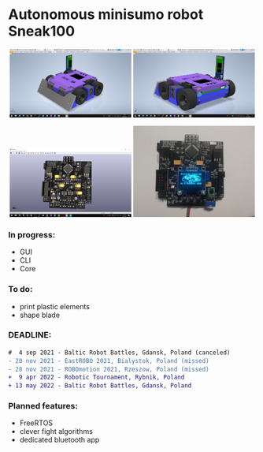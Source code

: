 # Autonomous minisumo robot Sneak100 

<p align="center">
  <img src="/docs/readme/sneak100_project1.png" width="49%" />
  <img src="/docs/readme/sneak100_project2.png" width="49%" />
</p>

<p align="center">
  <img src="/docs/readme/Zrzut ekranu (284).png" width="49%" />
  <img src="/docs/readme/main_board_v1.1_2.jpg" width="49%" />
</p>

### In progress:
- GUI
- CLI
- Core

### To do:
- print plastic elements
- shape blade

### DEADLINE:
```diff
#  4 sep 2021 - Baltic Robot Battles, Gdansk, Poland (canceled)
- 20 nov 2021 - EastROBO 2021, Bialystok, Poland (missed)
- 28 nov 2021 - ROBOmotion 2021, Rzeszow, Poland (missed)
+  9 apr 2022 - Robotic Tournament, Rybnik, Poland
+ 13 may 2022 - Baltic Robot Battles, Gdansk, Poland
```

### Planned features:
- FreeRTOS
- clever fight algorithms
- dedicated bluetooth app
